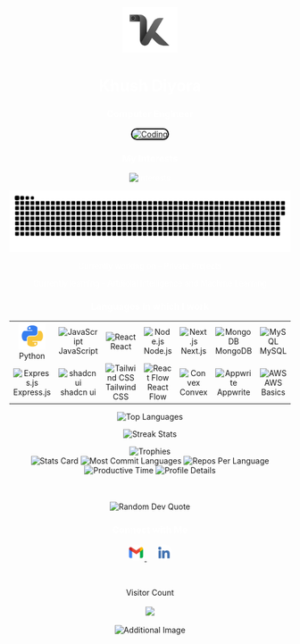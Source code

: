 <p align="center">
    <a href="https://github.com/khushdiyora" target="_blank">
        <img alt="logo" width="100" height="auto" src="assets/khush.png" />
    </a>
</p>
<h1 align="center" style="color: white;">Khush Diyora</h1>
<h3 align="center" style="color: white;">Computer Engineer</h3>

<p align="center">
    <a href="#" target="_blank">
        <img alt="Coding" width="300" height="auto" src="assets/khush.gif" style="border-radius: 15px; border: 2px solid #000;" />
    </a>
</p>

<h3 align="center" style="color: white;">My Interests</h3>
<p align="center" style="color: white;">
    <img src="https://readme-typing-svg.demolab.com/?lines=Artificial%20Intelligence;Machine%20Learning;Deep%20Learning;FrontEnd%20Development;Data%20Science;Computer%20Vision&font=Fira%20Code&center=true&width=380&height=50&duration=1000&pause=1000&color=#6A5ACD" alt="Interests">
</p>

<p align="center" style="color: white;">
  <a href="https://github.com/khushdiyora">
    <img src="assets/contributions.svg" />
  </a>
</p>

<p align="center" style="color: white;">Currently working on - Private Projects</p>
<p align="center" style="color: white;">Currently learning - Artificial Intelligence and Machine Learning</p>

<h3 align="center" style="color: white;">Languages in which I work</h3>
<p align="center">
   <table>
  <tr>
    <td align="center" width="96">
      <img src="assets/python.png" width="48" height="48" alt="TypeScript" />
      <br>Python
    </td>
    <td align="center" width="96">
      <img src="https://cdn.jsdelivr.net/gh/devicons/devicon/icons/javascript/javascript-original.svg" width="48" height="48" alt="JavaScript" />
      <br>JavaScript
    </td>
    <td align="center" width="96">
      <img src="https://cdn.jsdelivr.net/gh/devicons/devicon/icons/react/react-original.svg" width="48" height="48" alt="React" />
      <br>React
    </td>
    <td align="center" width="96">
      <img src="https://cdn.jsdelivr.net/gh/devicons/devicon/icons/nodejs/nodejs-original.svg" width="48" height="48" alt="Node.js" />
      <br>Node.js
    </td>
    <td align="center" width="96">
      <img src="https://cdn.jsdelivr.net/gh/devicons/devicon/icons/nextjs/nextjs-original.svg" width="48" height="48" alt="Next.js" />
      <br>Next.js
    </td>
    <td align="center" width="96">
      <img src="https://cdn.jsdelivr.net/gh/devicons/devicon/icons/mongodb/mongodb-original.svg" width="48" height="48" alt="MongoDB" />
      <br>MongoDB
    </td>
    <td align="center" width="96">
      <img src="https://cdn.jsdelivr.net/gh/devicons/devicon/icons/mysql/mysql-original.svg" width="48" height="48" alt="MySQL" />
      <br>MySQL
    </td>
  </tr>
  <tr>
    <td align="center" width="96">
      <img src="https://cdn.jsdelivr.net/gh/devicons/devicon/icons/express/express-original.svg" width="48" height="48" alt="Express.js" />
      <br>Express.js
    </td>
    <td align="center" width="96">
      <img src="https://th.bing.com/th/id/OIP.beVjRiHFNXgyqzqo1Ra27wAAAA?rs=1&pid=ImgDetMain" width="48" height="48" alt="shadcn ui" />
      <br>shadcn ui
    </td>
    <td align="center" width="96">
      <img src="https://upload.wikimedia.org/wikipedia/commons/thumb/d/d5/Tailwind_CSS_Logo.svg/768px-Tailwind_CSS_Logo.svg.png?20230715030042" width="48" height="48" alt="Tailwind CSS" />
      <br>Tailwind CSS
    </td>
    <td align="center" width="96">
      <img src="https://worksolutions.ru/uploads/99999999999999999_1_2a116db3f4.png" width="48" height="48" alt="React Flow" />
      <br>React Flow
    </td>
    <td align="center" width="96">
      <img src="https://upload.wikimedia.org/wikipedia/commons/thumb/2/23/Convex_Computer_logo.svg/1200px-Convex_Computer_logo.svg.png?20220109061558" width="48" height="48" alt="Convex" />
      <br>Convex
    </td>
    <td align="center" width="96">
      <img src="https://appwrite.io/assets/logotype/black.svg" width="48" height="48" alt="Appwrite" />
      <br>Appwrite
    </td>
    <td align="center" width="96">
      <img src="https://upload.wikimedia.org/wikipedia/commons/thumb/9/93/Amazon_Web_Services_Logo.svg/768px-Amazon_Web_Services_Logo.svg.png?20170912170050" width="48" height="48" alt="AWS" />
      <br>AWS Basics
    </td>
  </tr>
</table>

</p>

<p align="center">
    <img src="https://github-readme-stats.vercel.app/api/top-langs?username=khushdiyora&hide_border=true&no-bg=true&no-frame=true&layout=compact&theme=transparent&hide=html,css,pug" alt="Top Languages" />
</p>
<p align="center">
    <img src="https://github-readme-streak-stats.herokuapp.com/?user=khushdiyora&hide_border=true&theme=transparent" alt="Streak Stats" />
</p>

<div align="center">
    <img src="https://github-profile-trophy.vercel.app/?username=khushdiyora&no-bg=true&no-frame=true&title=-Reviews,-PullRequest&row=2&column=3" alt="Trophies" />
</div>

<div align="center">
    <img src="https://github-profile-summary-cards.vercel.app/api/cards/stats?username=khushdiyora&theme=transparent" height="180em" alt="Stats Card" />
    <img src="http://github-profile-summary-cards.vercel.app/api/cards/most-commit-language?username=khushdiyora&theme=transparent&exclude=CSS,Jupyter%20Notebook" height="180em" alt="Most Commit Languages" />
    <img src="http://github-profile-summary-cards.vercel.app/api/cards/repos-per-language?username=khushdiyora&theme=transparent&exclude=CSS,Jupyter%20Notebook" height="180em" alt="Repos Per Language" />
    <img src="http://github-profile-summary-cards.vercel.app/api/cards/productive-time?username=khushdiyora&theme=transparent&utcOffset=5.30" height="180em" alt="Productive Time" />
    <img src="https://github-profile-summary-cards.vercel.app/api/cards/profile-details?username=khushdiyora&theme=transparent" height="180em" alt="Profile Details" />
</div>
<br>
<br>
<p align="center">
    <img src="https://quotes-github-readme.vercel.app/api?type=horizontal&theme=transparent" alt="Random Dev Quote" />
</p>

<h3 align="center" style="color: white;">Connect with Me</h3>
<p align="center">
    <a href="mailto:khushdiyora55@gmail.com" target="_blank">
        <img src="assets/gmail.png" alt="Gmail" height="30" width="30" style="border-radius: 50%;" />
    </a>&nbsp;&nbsp;&nbsp;
    <a href="https://linkedin.com/in/khushdiyora/" target="_blank">
        <img src="assets/linkedin.png" alt="LinkedIn" height="30" width="30" style="border-radius: 50%;" />
    </a>
</p>

<br>
<p align="center"> 
Visitor Count<br>
    <br>
  <img src="https://profile-counter.glitch.me/khushdiyora/count.svg"/>
<p align="center">
    <img src="https://github.com/user-attachments/assets/bdcbaae8-8fe2-43cf-8047-4cec63f94f98" alt="Additional Image" />
</p>
